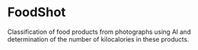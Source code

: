 # FoodShot
Classification of food products from photographs using AI and determination of the number of kilocalories in these products.
